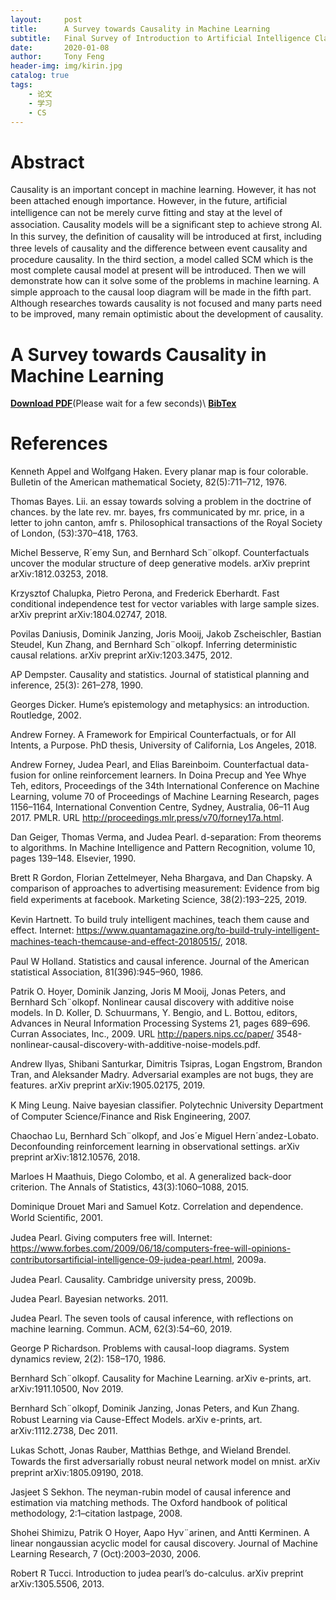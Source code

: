 ```yaml
---
layout:     post
title:      A Survey towards Causality in Machine Learning
subtitle:   Final Survey of Introduction to Artificial Intelligence Class
date:       2020-01-08
author:     Tony Feng
header-img: img/kirin.jpg
catalog: true
tags:
    - 论文
    - 学习
    - CS
---
```


# Abstract
Causality is an important concept in machine learning. However, it has not been attached enough importance. However, in the future, artiﬁcial intelligence can not be merely curve ﬁtting and stay at the level of association. Causality models will be a signiﬁcant step to achieve strong AI. In this survey, the deﬁnition of causality will be introduced at ﬁrst, including three levels of causality and the diﬀerence between event causality and procedure causality. In the third section, a model called SCM which is the most complete causal model at present will be introduced. Then we will demonstrate how can it solve some of the problems in machine learning. A simple approach to the causal loop diagram will be made in the ﬁfth part. Although researches towards causality is not focused and many parts need to be improved, many remain optimistic about the development of causality. 

# A Survey towards Causality in Machine Learning
[**Download PDF**](https://www.wuhanhour.icu/essay/survey_of_causality.pdf)(Please wait for a few seconds)\\
[**BibTex**](https://www.wuhanhour.icu/essay/survey_of_causality.txt)

# References
Kenneth Appel and Wolfgang Haken. Every planar map is four colorable. Bulletin of the American mathematical Society, 82(5):711–712, 1976.

Thomas Bayes. Lii. an essay towards solving a problem in the doctrine of chances. by the late rev. mr. bayes, frs communicated by mr. price, in a letter to john canton, amfr s. Philosophical transactions of the Royal Society of London, (53):370–418, 1763.

Michel Besserve, R´emy Sun, and Bernhard Sch¨olkopf. Counterfactuals uncover the modular structure of deep generative models. arXiv preprint arXiv:1812.03253, 2018.

Krzysztof Chalupka, Pietro Perona, and Frederick Eberhardt. Fast conditional independence test for vector variables with large sample sizes. arXiv preprint arXiv:1804.02747, 2018.

Povilas Daniusis, Dominik Janzing, Joris Mooij, Jakob Zscheischler, Bastian Steudel, Kun Zhang, and Bernhard Sch¨olkopf. Inferring deterministic causal relations. arXiv preprint arXiv:1203.3475, 2012.

AP Dempster. Causality and statistics. Journal of statistical planning and inference, 25(3): 261–278, 1990.

Georges Dicker. Hume’s epistemology and metaphysics: an introduction. Routledge, 2002.

Andrew Forney. A Framework for Empirical Counterfactuals, or for All Intents, a Purpose. PhD thesis, University of California, Los Angeles, 2018.

Andrew Forney, Judea Pearl, and Elias Bareinboim. Counterfactual data-fusion for online reinforcement learners. In Doina Precup and Yee Whye Teh, editors, Proceedings of the
34th International Conference on Machine Learning, volume 70 of Proceedings of Machine Learning Research, pages 1156–1164, International Convention Centre, Sydney, Australia, 06–11 Aug 2017. PMLR. URL http://proceedings.mlr.press/v70/forney17a.html.

Dan Geiger, Thomas Verma, and Judea Pearl. d-separation: From theorems to algorithms. In Machine Intelligence and Pattern Recognition, volume 10, pages 139–148. Elsevier, 1990.

Brett R Gordon, Florian Zettelmeyer, Neha Bhargava, and Dan Chapsky. A comparison of approaches to advertising measurement: Evidence from big ﬁeld experiments at facebook. Marketing Science, 38(2):193–225, 2019.

Kevin Hartnett. To build truly intelligent machines, teach them cause and effect. Internet: https://www.quantamagazine.org/to-build-truly-intelligent-machines-teach-themcause-and-eﬀect-20180515/, 2018.

Paul W Holland. Statistics and causal inference. Journal of the American statistical Association, 81(396):945–960, 1986.

Patrik O. Hoyer, Dominik Janzing, Joris M Mooij, Jonas Peters, and Bernhard Sch¨olkopf. Nonlinear causal discovery with additive noise models. In D. Koller, D. Schuurmans, Y. Bengio, and L. Bottou, editors, Advances in Neural Information Processing Systems 21, pages 689–696. Curran Associates, Inc., 2009. URL http://papers.nips.cc/paper/ 3548-nonlinear-causal-discovery-with-additive-noise-models.pdf.

Andrew Ilyas, Shibani Santurkar, Dimitris Tsipras, Logan Engstrom, Brandon Tran, and Aleksander Madry. Adversarial examples are not bugs, they are features. arXiv preprint arXiv:1905.02175, 2019.

K Ming Leung. Naive bayesian classiﬁer. Polytechnic University Department of Computer Science/Finance and Risk Engineering, 2007.

Chaochao Lu, Bernhard Sch¨olkopf, and Jos´e Miguel Hern´andez-Lobato. Deconfounding reinforcement learning in observational settings. arXiv preprint arXiv:1812.10576, 2018.

Marloes H Maathuis, Diego Colombo, et al. A generalized back-door criterion. The Annals of Statistics, 43(3):1060–1088, 2015.

Dominique Drouet Mari and Samuel Kotz. Correlation and dependence. World Scientiﬁc, 2001.

Judea Pearl. Giving computers free will. Internet: https://www.forbes.com/2009/06/18/computers-free-will-opinions-contributorsartiﬁcial-intelligence-09-judea-pearl.html, 2009a.

Judea Pearl. Causality. Cambridge university press, 2009b.

Judea Pearl. Bayesian networks. 2011.

Judea Pearl. The seven tools of causal inference, with reflections on machine learning. Commun. ACM, 62(3):54–60, 2019.

George P Richardson. Problems with causal-loop diagrams. System dynamics review, 2(2): 158–170, 1986.

Bernhard Sch¨olkopf. Causality for Machine Learning. arXiv e-prints, art. arXiv:1911.10500, Nov 2019.

Bernhard Sch¨olkopf, Dominik Janzing, Jonas Peters, and Kun Zhang. Robust Learning via Cause-Eﬀect Models. arXiv e-prints, art. arXiv:1112.2738, Dec 2011.

Lukas Schott, Jonas Rauber, Matthias Bethge, and Wieland Brendel. Towards the ﬁrst adversarially robust neural network model on mnist. arXiv preprint arXiv:1805.09190, 2018.

Jasjeet S Sekhon. The neyman-rubin model of causal inference and estimation via matching methods. The Oxford handbook of political methodology, 2:1–citation lastpage, 2008.

Shohei Shimizu, Patrik O Hoyer, Aapo Hyv¨arinen, and Antti Kerminen. A linear nongaussian acyclic model for causal discovery. Journal of Machine Learning Research, 7 (Oct):2003–2030, 2006.

Robert R Tucci. Introduction to judea pearl’s do-calculus. arXiv preprint arXiv:1305.5506, 2013.



